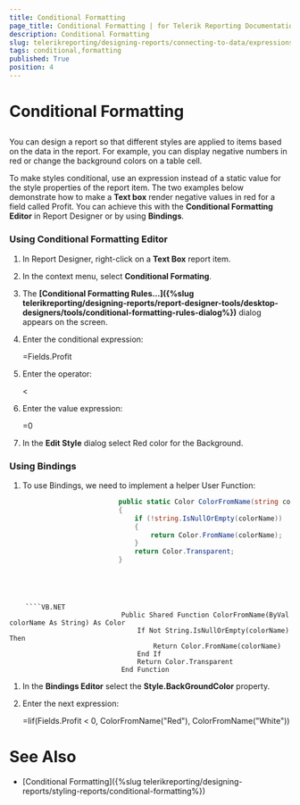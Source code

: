 ```yaml
---
title: Conditional Formatting
page_title: Conditional Formatting | for Telerik Reporting Documentation
description: Conditional Formatting
slug: telerikreporting/designing-reports/connecting-to-data/expressions/using-expressions/conditional-formatting
tags: conditional,formatting
published: True
position: 4
---
```


# Conditional Formatting



## 

You can design a report so that different styles are applied to items based 			on the data in the report. For example, you can display negative numbers 			in red or change the background colors on a table cell. 			

To make styles conditional, use an expression instead of a static value 			for the style properties of the report item. The two examples below demonstrate how to make a __Text box__ 			render negative values in red for a field called Profit. You can achieve this with the __Conditional Formatting Editor__ in Report Designer        or by using __Bindings__. 			

### Using Conditional Formatting Editor

1. In Report Designer, right-click on a __Text Box__ report item.               

1. In the context menu, select __Conditional Formating__.               

1. The __[Conditional Formatting Rules...]({%slug telerikreporting/designing-reports/report-designer-tools/desktop-designers/tools/conditional-formatting-rules-dialog%})__ dialog appears on the screen.
						

1. Enter the conditional 
							expression: 

	=Fields.Profit



1. Enter the operator: 

	<



1. Enter the value expression: 

	=0



1. In the __Edit Style__ dialog select Red color for
						the Background.

### Using Bindings

1. To use Bindings, we need to implement a helper User Function:

	
    ````C#
                            public static Color ColorFromName(string colorName)
                            {
                                if (!string.IsNullOrEmpty(colorName))
                                {
                                    return Color.FromName(colorName);
                                }
                                return Color.Transparent;
                            }
````



	
    ````VB.NET
                            Public Shared Function ColorFromName(ByVal colorName As String) As Color
                                If Not String.IsNullOrEmpty(colorName) Then
                                    Return Color.FromName(colorName)
                                End If
                                Return Color.Transparent
                            End Function
````



1. In the __Bindings Editor__ 							select the __Style.BackGroundColor__ property.

1. Enter the next expression:
						

	=Iif(Fields.Profit < 0, ColorFromName("Red"), ColorFromName("White"))
						



# See Also


 * [Conditional Formatting]({%slug telerikreporting/designing-reports/styling-reports/conditional-formatting%})
